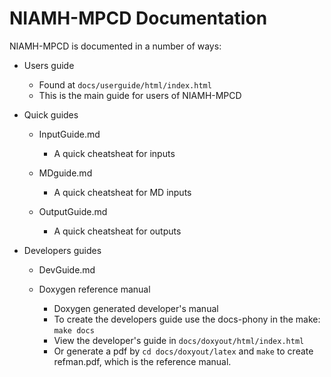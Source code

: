 # NIAMH-MPCD Documentation

NIAMH-MPCD is documented in a number of ways:

- Users guide 
  - Found at `docs/userguide/html/index.html`
  - This is the main guide for users of NIAMH-MPCD
  
- Quick guides
  - InputGuide.md
    - A quick cheatsheat for inputs

  - MDguide.md
    - A quick cheatsheat for MD inputs

  - OutputGuide.md
    - A quick cheatsheat for outputs

- Developers guides
  - DevGuide.md

  - Doxygen reference manual
    - Doxygen generated developer's manual
    - To create the developers guide use the docs-phony in the make: `make docs`
    - View the developer's guide in `docs/doxyout/html/index.html`
    - Or generate a pdf by `cd docs/doxyout/latex` and `make` to create refman.pdf, which is the reference manual. 
